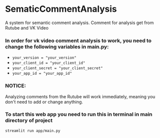 # SematicCommentAnalysis
A system for semantic comment analysis. Comment for analysis get from Rutube and VK Video


### In order for vk video comment analysis to work, you need to change the following variables in main.py:
- `your_version = "your_version"`
- `your_client_id = "your_client_id"`
- `your_client_secret = "your_client_secret"`
- `your_app_id = "your_app_id"`


### NOTICE: 
Analyzing comments from the Rutube will work immediately, meaning you don't need to add or change anything.


### To start this web app you need to run this in terminal in main directory of project

```
streamlit run app/main.py
```
